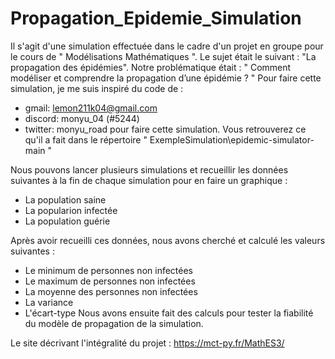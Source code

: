 # Propagation_Epidemie_Simulation

Il s'agit d'une simulation effectuée dans le cadre d'un projet en groupe pour le cours de " Modélisations Mathématiques ". Le sujet était le suivant : "La propagation des épidémies". Notre problématique était : " Comment modéliser et comprendre la propagation d’une épidémie ? " 
Pour faire cette simulation, je me suis inspiré du code de :
- gmail: lemon211k04@gmail.com
- discord: monyu_04 (#5244)
- twitter: monyu_road
pour faire cette simulation. Vous retrouverez ce qu'il a fait dans le répertoire " ExempleSimulation\epidemic-simulator-main "

Nous pouvons lancer plusieurs simulations et recueillir les données suivantes à la fin de chaque simulation pour en faire un graphique :
- La population saine
- La popularion infectée
- La population guérie

Après avoir recueilli ces données, nous avons cherché et calculé les valeurs suivantes :
- Le minimum de personnes non infectées
- Le maximum de personnes non infectées
- La moyenne des personnes non infectées
- La variance
- L'écart-type
Nous avons ensuite fait des calculs pour tester la fiabilité du modèle de propagation de la simulation.

Le site décrivant l'intégralité du projet : https://mct-py.fr/MathES3/